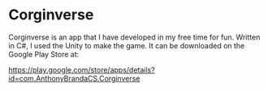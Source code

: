 # Corginverse

Corginverse is an app that I have developed in my free time for fun. Written in C#, I used the Unity to make the game. It can be downloaded on the Google Play Store at:

https://play.google.com/store/apps/details?id=com.AnthonyBrandaCS.Corginverse
